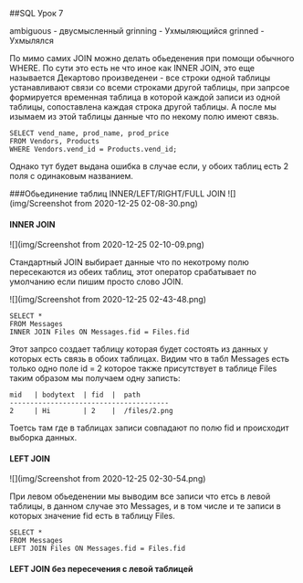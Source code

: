 ##SQL Урок 7 

ambiguous - двусмысленный
grinning - Ухмыляющийся
grinned  - Ухмылялся 


По мимо самих JOIN можно делать обьеденения при помощи обычного WHERE.
По сути это есть не что иное как INNER JOIN, это еще называется
Декартово произведенеи - все строки одной таблицы устанавливают связи
со всеми строками другой таблицы, при запрсое формируется временная таблица
в которой каждой записи из одной таблицы, сопоставлена каждая строка другой
таблицы. А после мы изымаем из этой таблицы данные что по некому полю имеют
связь.

    SELECT vend_name, prod_name, prod_price
    FROM Vendors, Products
    WHERE Vendors.vend_id = Products.vend_id;

Однако тут будет выдана ошибка в случае если, у обоих таблиц есть 2 
поля с одинаковым названием.

###Обьединение таблиц INNER/LEFT/RIGHT/FULL JOIN
![](img/Screenshot from 2020-12-25 02-08-30.png)

#### INNER JOIN
![](img/Screenshot from 2020-12-25 02-10-09.png)

Стандартный JOIN выбирает данные что по некотрому полю пересекаются
из обеих таблиц, этот оператор срабатывает по умолчанию если пишим просто
слово JOIN.

![](img/Screenshot from 2020-12-25 02-43-48.png)

    SELECT * 
    FROM Messages 
    INNER JOIN Files ON Messages.fid = Files.fid

Этот запрсо создает таблицу которая будет состоять из данных у которых есть 
связь в обоих таблицах. Видим что в табл Messages есть только одно поле id = 2 
которое также присутствует в таблице Files таким образом мы получаем одну
записть:

    mid	  | bodytext  | fid	 |  path
    ---------------------------------------
    2	  | Hi	      | 2  	 |  /files/2.png

Тоетсь там где в таблицах записи совпадают по полю fid и происходит 
выборка данных.

#### LEFT JOIN 
![](img/Screenshot from 2020-12-25 02-30-54.png)

При левом обьеденении мы выводим все записи что етсь в левой таблицы, в данном
случае это Messages, и в том числе и те записи в которых значение fid есть в 
таблицу Files.

    SELECT * 
    FROM Messages
    LEFT JOIN Files ON Messages.fid = Files.fid



#### LEFT JOIN без пересечения с левой таблицей









